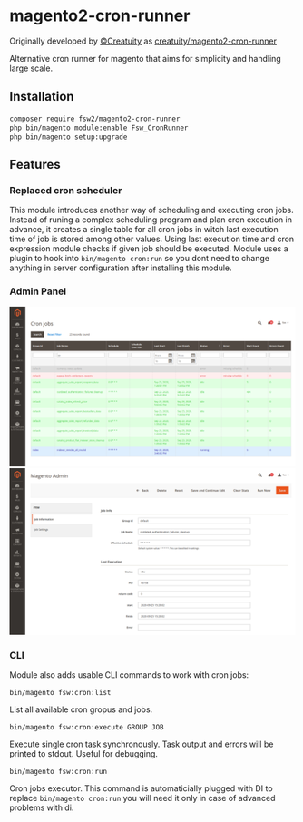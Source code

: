 # magento2-cron-runner

Originally developed by [&copy;Creatuity](https://creatuity.com/) as [creatuity/magento2-cron-runner](https://github.com/creatuity/magento2-cron-runner)

Alternative cron runner for magento that aims for simplicity and handling large scale.

## Installation
  
```
composer require fsw2/magento2-cron-runner
php bin/magento module:enable Fsw_CronRunner
php bin/magento setup:upgrade
```

## Features
  
### Replaced cron scheduler

This module introduces another way of scheduling and executing cron jobs. Instead of runing a complex scheduling program and plan cron execution in advance, it creates a single table for all cron jobs in witch last execution time of job is stored among other values. Using last execution time and cron expression module checks if given job should be executed. Module uses a plugin to hook into `bin/magento cron:run` so you dont need to change anything in server configuration after installing this module.

### Admin Panel

![index screenshot](/doc/ap_crons_index.png?raw=true "Admin Panel - Cron Jobs Index")
![details screenshot](/doc/ap_cron_edit.png?raw=true "Admin Panel - Edit Cron Job")

### CLI

Module also adds usable CLI commands to work with cron jobs:

```
bin/magento fsw:cron:list
```
List all available cron gropus and jobs.

```
bin/magento fsw:cron:execute GROUP JOB                         
```
Execute single cron task synchronously. 
Task output and errors will be printed to stdout. 
Useful for debugging.

```
bin/magento fsw:cron:run
```

Cron jobs executor. 
This command is automaticially plugged with DI to replace `bin/magento cron:run` 
you will need it only in case of advanced problems with di.







